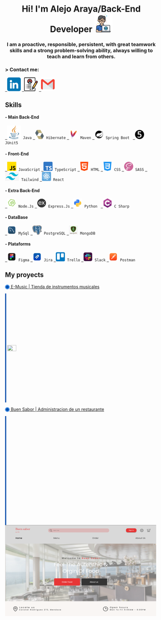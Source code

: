 <h1 align="center" width=75%>Hi! I'm Alejo Araya/Back-End Developer <img src="./assents/icons/programmer.png" width="60" /> </h1>
<h3 align="center">I am a proactive, responsible, persistent, with great teamwork skills and a strong problem-solving ability, always willing to teach and learn from others.</h3>

<h3> > Contact me: </h3>
<p align="left">
  <code><a href="https://www.linkedin.com/in/alejo-araya-41b96a190/" target="_blank"> <img src="./assents/icons/contact/linkedin.png" alt="Linkedin" height="45"/></a></code>
  <code><a href="https://drive.google.com/file/d/1i79WHDwY6hwSr_oIcs_y-flMFFTMtZ7H/view?usp=sharing" target="_blank"> <img src="./assents/icons/contact/cv.png" alt="CV" height="45"/></a></code>
  <code><a href="mailto:alejoaraya2000@gmail.com" target="_blank"> <img src="./assents/icons/contact/gmail.png" alt="Email" height="45"/></a></code>
  
</p>



<h2> Skills </h2>

<p align="left">

  
<h4> - Main Back-End </h4>
  <code><a href="https://docs.oracle.com/en/java/" target="_blank"> <img src="./assents/icons/skills/back/java.png" alt="Java" height="45"/></a> Java</code>
  <code><a href="https://hibernate.org/orm/documentation/6.2/" target="_blank"> <img src="./assents/icons/skills/back/hibernate.svg" alt="Hibernate" height="30"/></a> Hibernate</code>
  <code><a href="https://maven.apache.org/guides/" target="_blank"> <img src="./assents/icons/skills/back/maven.svg" alt="Maven" height="30"/></a> Maven</code>
  <code><a href="https://docs.spring.io/spring-boot/docs/current/reference/htmlsingle/" target="_blank"> <img src="./assents/icons/skills/back/boot_spring.svg" alt="Spring Boot" height="30"/></a> Spring Boot </code>
  <code><a href="https://junit.org/junit5/docs/current/user-guide/" target="_blank"> <img src="./assents/icons/skills/back/junit.svg" alt="JUnit5" height="30"/></a> JUnit5 </code>

  <h4> - Front-End </h4>
  <code><a href="https://developer.mozilla.org/en-US/docs/Web/JavaScript" target="_blank"> <img src="./assents/icons/skills/front/js.png" alt="javascript" height="30"/></a> JavaScript</code>
  <code><a href="https://www.typescriptlang.org/docs/" target="_blank"> <img src="./assents/icons/skills/front/typescript.png" alt="typescript" height="30"/></a> TypeScript</code>
  <code><a href="https://www.w3.org/html/" target="_blank"> <img src="./assents/icons/skills/front/html-5.png" alt="html5" height="30"/></a> HTML</code>
  <code><a href="https://developer.mozilla.org/es/docs/Web/CSS" target="_blank"> <img src="./assents/icons/skills/front/css-3.png" alt="css3" height="30"/></a> CSS</code>
  <code><a href="https://sass-lang.com/documentation/" target="_blank"> <img src="./assents/icons/skills/front/sass.png" alt="sass" height="30"/></a> SASS</code>
  <code><a href="https://tailwindcss.com/docs/installation" target="_blank"> <img src="./assents/icons/skills/front/tailwind.png" alt="tailwind" height="30"/></a> Tailwind</code>
  <code><a href="https://reactjs.org/" target="_blank"> <img src="./assents/icons/skills/front/react.png" alt="react" height="30"/></a> React</code>

<h4> - Extra Back-End </h4>
  <code><a href="https://nodejs.org" target="_blank"> <img src="./assents/icons/skills/back/nodejs.png" alt="nodejs" height="30"/></a> Node.Js</code>
  <code><a href="https://expressjs.com" target="_blank"> <img src="./assents/icons/skills/back/express.png" alt="express" height="30"/></a> Express.Js</code>
  <code><a href="https://docs.python.org/3/" target="_blank"> <img src="./assents/icons/skills/back/python.png" alt="Python" height="30"/></a> Python </code>
  <code><a href="https://learn.microsoft.com/en-us/dotnet/csharp/" target="_blank"> <img src="./assents/icons/skills/back/c-sharp.png" alt="C Sharp" height="30"/></a> C Sharp </code>

<h4> - DataBase </h4>
  <code><a href="https://dev.mysql.com/doc/" target="_blank"> <img src="./assents/icons/skills/db/mysql.png" alt="mysql" width="30" height="30"/></a> MySql</code>
  <code><a href="https://www.postgresql.org" target="_blank"> <img src="./assents/icons/skills/db/postgresql.png" alt="postgresql" width="30" height="30"/></a> PostgreSQL</code>
  <code><a href="https://www.mongodb.com/" target="_blank"> <img src="./assents/icons/skills/db/mongodb.jpg" alt="mongodb" height="30"/></a> MongoDB</code>

<h4> - Plataforms </h4>
  <code><a href="https://www.figma.com/community" target="_blank"> <img src="./assents/icons/skills/back/figma.png" alt="Figma" height="30"/></a> Figma</code>
  <code><a href="https://www.atlassian.com/es/software/jira" target="_blank"> <img src="./assents/icons/skills/back/jira.png" alt="Jira" height="30"/></a> Jira</code>
  <code><a href="https://trello.com/" target="_blank"> <img src="./assents/icons/skills/back/trello.png" alt="Trello" height="30"/></a> Trello</code>
  <code><a href="https://slack.com/intl/es-ar/" target="_blank"> <img src="./assents/icons/skills/back/slack.png" alt="Slack" height="30"/></a> Slack</code>
  <code><a href="https://www.postman.com/product/what-is-postman/" target="_blank"> <img src="./assents/icons/skills/back/postman.png" alt="Postman" height="30"/></a> Postman</code>


</p>



<h2> My proyects </h2>
<p align="left">

<a href="https://github.com/josegarrera/ecommerce" ><img align="center" src="./assents/icons/projects/circle.svg" height="15" width="15" />   E-Music | Tienda de instrumentos musicales</a>

<a href="#" ><img align="center" src="./assents/icons/projects/line.svg" width="3.5" /></a>
<a href="https://github.com/Rxvargas92/Project_E-Music.git" ><img align="center" src="" height="20" width="30" /> </a>

<a href="https://github.com/josegarrera/ecommerce" ><img align="center" src="./assents/icons/projects/circle.svg" height="15" width="15" />   Buen Sabor | Administracion de un restaurante</a>

<a href="#" ><img align="center" src="./assents/icons/projects/line.svg" width="3.5" /></a>
<a href="https://github.com/RodrigoXVargas/Buen-Sabor--Backend" ><img align="center" src="./assents/icons/projects/buen_sabor.png" height="300" width="500" /> </a>




<!-- 
<a href="#" ><img align="center" src="https://res.cloudinary.com/dcen68vrk/image/upload/v1616992169/GitHub%20Profile/line_geelnc.svg" width="30" /></a> -->